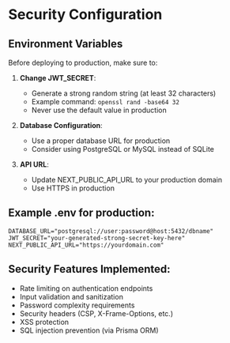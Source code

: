 # Security Configuration

## Environment Variables

Before deploying to production, make sure to:

1. **Change JWT_SECRET**: 
   - Generate a strong random string (at least 32 characters)
   - Example command: `openssl rand -base64 32`
   - Never use the default value in production

2. **Database Configuration**:
   - Use a proper database URL for production
   - Consider using PostgreSQL or MySQL instead of SQLite

3. **API URL**:
   - Update NEXT_PUBLIC_API_URL to your production domain
   - Use HTTPS in production

## Example .env for production:
```
DATABASE_URL="postgresql://user:password@host:5432/dbname"
JWT_SECRET="your-generated-strong-secret-key-here"
NEXT_PUBLIC_API_URL="https://yourdomain.com"
```

## Security Features Implemented:
- Rate limiting on authentication endpoints
- Input validation and sanitization
- Password complexity requirements
- Security headers (CSP, X-Frame-Options, etc.)
- XSS protection
- SQL injection prevention (via Prisma ORM)